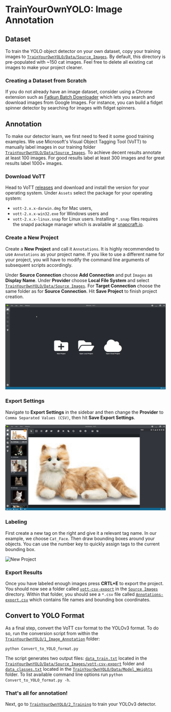# TrainYourOwnYOLO: Image Annotation

## Dataset
To train the YOLO object detector on your own dataset, copy your training images to [`TrainYourOwnYOLO/Data/Source_Images`](/Data/Source_Images). By default, this directory is pre-populated with ~150 cat images. Feel free to delete all existing cat images to make your project cleaner. 

### Creating a Dataset from Scratch
If you do not already have an image dataset, consider using a Chrome extension such as [Fatkun Batch Downloader](https://chrome.google.com/webstore/detail/fatkun-batch-download-ima/nnjjahlikiabnchcpehcpkdeckfgnohf?hl=en) which lets you search and download images from Google Images. For instance, you can build a fidget spinner detector by searching for images with fidget spinners. 

## Annotation
To make our detector learn, we first need to feed it some good training examples. We use Microsoft's Visual Object Tagging Tool (VoTT) to manually label images in our training folder [`TrainYourOwnYOLO/Data/Source_Images`](/Data/Source_Images). To achieve decent results annotate at least 100 images. For good results label at least 300 images and for great results label 1000+ images. 

### Download VoTT
Head to VoTT [releases](https://github.com/Microsoft/VoTT/releases) and download and install the version for your operating system. Under `Assets` select the package for your operating system: 
- `vott-2.x.x-darwin.dmg` for Mac users, 
- `vott-2.x.x-win32.exe` for Windows users and 
- `vott-2.x.x-linux.snap` for Linux users.
Installing `*.snap` files requires the snapd package manager which is available at [snapcraft.io](https://snapcraft.io/docs/installing-snapd).

### Create a New Project

Create a **New Project** and call it `Annotations`. It is highly recommended to use `Annotations` as your project name. If you like to use a different name for your project, you will have to modify the command line arguments of subsequent scripts accordingly. 

Under **Source Connection** choose **Add Connection** and put `Images` as **Display Name**. Under **Provider** choose **Local File System** and select [`TrainYourOwnYOLO/Data/Source Images`](/Data/Source_Images). For **Target Connection** choose the same folder as for **Source Connection**. Hit **Save Project** to finish project creation. 

![New Project](/1_Image_Annotation/Screen_Recordings/New_Project.gif)

### Export Settings
Navigate to **Export Settings** in the sidebar and then change the **Provider** to `Comma Separated Values (CSV)`, then hit **Save Export Settings**. 

![New Project](/1_Image_Annotation/Screen_Recordings/Export_Settings.gif)


### Labeling
First create a new tag on the right and give it a relevant tag name. In our example, we choose `Cat_Face`. Then draw bounding boxes around your objects. You can use the number key to quickly assign tags to the current bounding box. 

![New Project](/1_Image_Annotation/Screen_Recordings/Labeling.gif)

### Export Results
Once you have labeled enough images press **CRTL+E** to export the project. You should now see a folder called [`vott-csv-export`](/Data/Source_Images/vott-csv-export) in the [`Source Images`](/Data/Source_Images) directory. Within that folder, you should see a `*.csv` file called [`Annotations-export.csv`](/Data/Source_Images/vott-csv-export/Annotations-export.csv) which contains file names and bounding box coordinates. 

## Convert to YOLO Format
As a final step, convert the VoTT csv format to the YOLOv3 format. To do so, run the conversion script from within the [`TrainYourOwnYOLO/1_Image_Annotation`](/1_Image_Annotation/) folder:

```
python Convert_to_YOLO_format.py
```
The script generates two output files: [`data_train.txt`](/Data/Source_Images/vott-csv-export/data_train.txt) located in the [`TrainYourOwnYOLO/Data/Source_Images/vott-csv-export`](/Data/Source_Images/vott-csv-export) folder and [`data_classes.txt`](/Data/Model_Weights/data_classes.txt) located in the [`TrainYourOwnYOLO/Data/Model_Weights`](/Data/Model_Weights/) folder. To list available command line options run `python Convert_to_YOLO_format.py -h`.

### That's all for annotation! 
Next, go to [`TrainYourOwnYOLO/2_Training`](/2_Training) to train your YOLOv3 detector.